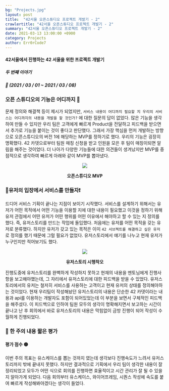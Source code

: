 ```yaml
---
bg: "Projects.jpg"
layout: post
title:  "42서울 오픈스튜디오 프로젝트 개발기 - 2"
crawlertitle: "42서울 오픈스튜디오 프로젝트 개발기 - 2"
summary: "42서울 오픈스튜디오 프로젝트 개발기 - 2"
date: 2021-03-13 13:00:00 +0900
category: Projects
author: Err0rCode7
---
```


#### 42서울에서 진행하는 42 서울을 위한 프로젝트 개발기
##### 두 번째 이야기
##### 📅 (2021 / 03 / 01 ~ 2021 / 03 / 08)

### 오픈 스튜디오의 기능은 어디까지 🤔

문제 정의와 해결책 등이 제시가 되었지만, `서비스 내용이 어디까지 필요할 지 우리의 서비스는 어디까지의 내용을 개발을 할 것인가?` 에 대한 질문의 답이 없었다. 많은 기능을 생각하여 만들 수 있지만 우리 팀은 고객에게 빠르게 Product을 전달하고 피드백을 받으면서 추가로 기능을 붙이는 것이 좋다고 판단했다. 그래서 가장 핵심을 먼저 개발하는 방향으로 오픈스튜디오의 버전 1에 해당하는 MVP를 정하기로 했다. 우리의 기능은 굉장히 명확했다. 42 카뎃으로부터 팀원 매칭 신청을 받고 인원을 모은 후 팀이 매칭이되면 알림을 해주는 것이었다. 더 나아가 다양한 기능들에 대한 의견들이 생겨났지만 MVP를 중점적으로 생각하여 빠르게 아래와 같이 MVP를 뽑아냈다.

<p align="center">
<img src="https://user-images.githubusercontent.com/48249549/111030328-e9cb7600-8444-11eb-8ea6-3e575adc169d.png">
<p style="font-weight:bold" align="center">오픈스튜디오 MVP</p>
</p>

### 👤유저의 입장에서 서비스를 만들자❗️

드디어 서비스 기획이 끝나는 지점이 보이기 시작했다. 서비스를 설계하기 위해서는 유저가 어떤 목적에서 어떤 기능을 이용할 지에 대한 내용이 필요했고 이것을 정하기 위해 유저 관점에서 어떤 유저가 어떤 행위를 어떤 이유에서 해야하고 할 수 있는 지 정의를 했다. 즉, 유저스토리를 만드는 작업에 돌입했다. 처음에는 유저를 어떤 목적을 갖는 유저로 분류했다. 하지만 유저가 갖고 있는 목적은 이미 `42 서브젝트를 해결하고 싶은 유저`로 정의를 했기 때문에 그럴 필요가 없었다. 유저스토리에서 얘기를 나누고 현재 유저가 누구인지만 적어보기도 했다.

<p align="center">
<img src="https://user-images.githubusercontent.com/48249549/111029938-e59e5900-8442-11eb-8b1c-dcceed11aedd.png">
<p style="font-weight:bold" align="center">유저스토리 시행착오</p>
</p>

진행도중에 유저스토리를 완벽하게 작성하지 못하고 현재의 내용을 멘토님에게 진행사항을 보고해야했는데, 그 자리에서 유저스토리에 대한 피드백을 받을 수 있었다. 유저스토리에서의 유저는 철저히 서비스를 사용하는 고객이고 현재 유저의 상태를 정의해야하는 것이었다. 현재 우리팀이 작성해놨던 유저스토리의 내용은 단순한 42 카뎃이라는 내용과 api를 이용하는 개발자도 포함이 되어있었는데 이 부분을 보면서 구체적인 피드백을 해주셨다. 이 피드백으로 인하여 팀원 모두의 생각이 명확해지면서 보고하는 시간이 끝나고 난 후 회의에서 바로 유저스토리의 내용은 막힘없이 금방 진행이 되어 작성이 수월하게 진행되었다.

### 🚦 한 주의 내용 짧은 평가

#### 평가 점수 🟡

이번 주의 목표는 유스케이스를 뽑는 것까지 였는데 생각보다 진행속도가 느려서 유저스토리까지 밖에 끝내지 못했다. 하지만 결과적으로 기획에서 우리 팀이 생각한 내용이 잘 정리되었고 모두가 어떤 식으로 회의를 진행하면 효율적이고 시간 관리가 잘 될 수 있을지 알아가게 되었다. 다음 회의부터 유스케이스, 와이어프레임, 시퀀스 작성에 속도를 붙여 빠르게 작성해봐야겠다는 생각이 들었다.